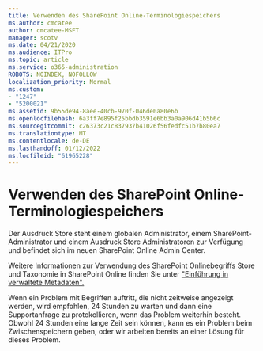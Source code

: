 ```yaml
---
title: Verwenden des SharePoint Online-Terminologiespeichers
ms.author: cmcatee
author: cmcatee-MSFT
manager: scotv
ms.date: 04/21/2020
ms.audience: ITPro
ms.topic: article
ms.service: o365-administration
ROBOTS: NOINDEX, NOFOLLOW
localization_priority: Normal
ms.custom:
- "1247"
- "5200021"
ms.assetid: 9b55de94-8aee-40cb-970f-046de0a80e6b
ms.openlocfilehash: 6a3ff7e895f25bbdb3591e6bb3a0a906d41b5b6c
ms.sourcegitcommit: c26373c21c837937b41026f56fedfc51b7b80ea7
ms.translationtype: MT
ms.contentlocale: de-DE
ms.lasthandoff: 01/12/2022
ms.locfileid: "61965228"
---
```

# <a name="how-to-use-the-sharepoint-online-term-store"></a>Verwenden des SharePoint Online-Terminologiespeichers

Der Ausdruck Store steht einem globalen Administrator, einem SharePoint-Administrator und einem Ausdruck Store Administratoren zur Verfügung und befindet sich im neuen SharePoint Online Admin Center.
  
Weitere Informationen zur Verwendung des SharePoint Onlinebegriffs Store und Taxonomie in SharePoint Online finden Sie unter ["Einführung in verwaltete Metadaten".](https://go.microsoft.com/fwlink/?linkid=2044674&amp;clcid=0x409)
  
Wenn ein Problem mit Begriffen auftritt, die nicht zeitweise angezeigt werden, wird empfohlen, 24 Stunden zu warten und dann eine Supportanfrage zu protokollieren, wenn das Problem weiterhin besteht. Obwohl 24 Stunden eine lange Zeit sein können, kann es ein Problem beim Zwischenspeichern geben, oder wir arbeiten bereits an einer Lösung für dieses Problem.
  